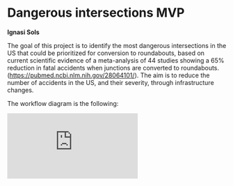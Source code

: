 # Dangerous intersections MVP

**Ignasi Sols**

The goal of this project is to identify the most dangerous intersections in the US that could be prioritized for conversion to roundabouts, based on current scientific evidence of a meta-analysis of 44 studies showing a 65% reduction in fatal accidents when junctions are converted to roundabouts. (https://pubmed.ncbi.nlm.nih.gov/28064101/). The aim is to reduce the number of accidents in the US, and their severity, through infrastructure changes. 

The workflow diagram is the following: 

![diagram](https://github.com/ignasisols/metis_DataEngineering_project/blob/main/workflow_diagram.pdf)



